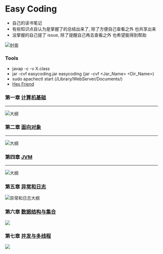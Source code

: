 # Easy Coding

- 自己的读书笔记
- 有些知识点自认为是掌握了的总结出来了, 除了方便自己查看之外 也共享出来
- 没掌握的自己提了 issue, 除了提醒自己再去查看之外 也希望能得到帮助

![封面](./notes/cover.jpg)

### Tools
- javap -c -v X.class
- jar -cvf easycoding.jar easycoding (jar -cvf <Jar_Name> <Dir_Name>)
- sudo apachectl start (/Library/WebServer/Documents/)
- [Hex Friend](https://ridiculousfish.com/hexfiend/)

### 第一章 [计算机基础](./notes/ch01.md)

---

![大纲](./notes/CH01-guideline.png)

### 第二章 [面向对象](./notes/ch02.md)

---

![大纲](./notes/CH02-guideline.png)



### 第四章 [JVM](./notes/ch04.md)

------

![大纲](./notes/CH04-guideline.png)



### 第五章 [异常和日志](./notes/ch05.md)

![异常和日志大纲](./notes/CH05-guideline.png)

### 第六章 [数据结构与集合](./notes/ch06.md)

![](./notes/CH06-guideline.png)

### 第七章 [并发与多线程](./notes/ch07.md)

![](./notes/CH07-guideline.png)
